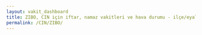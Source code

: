 ```yaml
---
layout: vakit_dashboard
title: ZIBO, CIN için iftar, namaz vakitleri ve hava durumu - ilçe/eyalet seç
permalink: /CIN/ZIBO/
---
```


<script type="text/javascript">
  var GLOBAL_COUNTRY = 'CIN';
  var GLOBAL_CITY = 'ZIBO';
  var GLOBAL_STATE = '';
  var lat = 72;
  var lon = 21;
</script>
